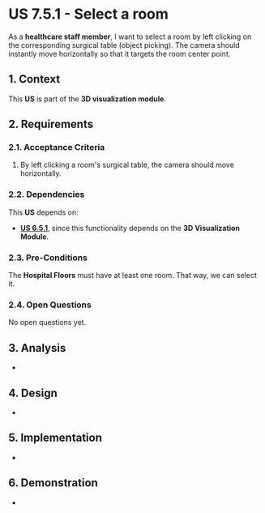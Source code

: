 # US 7.5.1 - Select a room

As a **healthcare staff member**, I want to select a room by left clicking on the corresponding surgical table (object picking). The camera should instantly move horizontally so that it targets the room center point.

## 1. Context

This **US** is part of the **3D visualization module**.

## 2. Requirements

### 2.1. Acceptance Criteria

1. By left clicking a room's surgical table, the camera should move horizontally.

### 2.2. Dependencies

This **US** depends on:
* [**US 6.5.1**](../../sprint-b/6-5-1/readme.md), since this functionality depends on the **3D Visualization Module**.

### 2.3. Pre-Conditions

The **Hospital Floors** must have at least one room. That way, we can select it.

### 2.4. Open Questions

No open questions yet.

## 3. Analysis

-

## 4. Design

-

## 5. Implementation

-

## 6. Demonstration

-